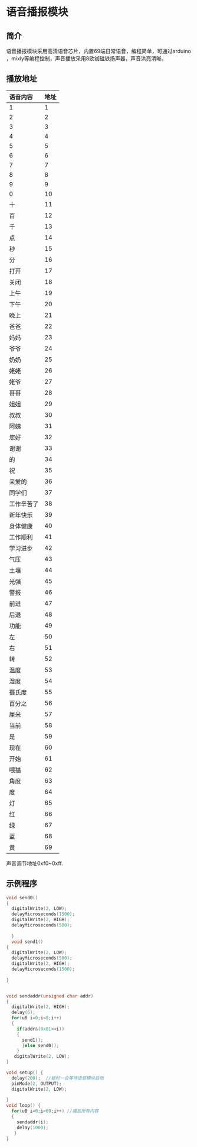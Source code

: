 # 语音播报模块
## 简介

语音播报模块采用高清语音芯片，内置69端日常语音，编程简单，可通过arduino ，mixly等编程控制，声音播放采用8欧铷磁铁扬声器，声音洪亮清晰。

## 播放地址
|语音内容|地址|
|:--|:--|
|1|1|
|2|2|
|3|3|
|4|	4|
|5|	5|
|6|	6|
|7|	7|
|8|	8|
|9|	9|
|0|	10|
|十|11|
|百|	12|
|千|	13|
|点|	14|
|秒|	15|
|分|	16|
|打开|	17|
|关闭|	18|
|上午|	19|
|下午|	20|
|晚上|	21|
|爸爸|	22|
|妈妈|	23|
|爷爷|	24|
|奶奶|	25|
|姥姥|	26|
|姥爷|	27|
|哥哥|	28|
|姐姐|	29|
|叔叔|	30|
|阿姨|	31|
|您好|	32|
|谢谢|	33|
|的	|34|
|祝	|35|
|亲爱的|	36|
|同学们	|37|
|工作辛苦了|	38|
|新年快乐|	39|
|身体健康|	40|
|工作顺利|	41|
|学习进步|	42|
|气压|	43|
|土壤|	44|
|光强|	45|
|警报|	46|
|前进|	47|
|后退|	48|
|功能|	49|
|左|	50|
|右|	51|
|转	|52|
|温度|	53|
|湿度|	54|
|摄氏度|	55|
|百分之	|56
|厘米|57|
|当前|58|
|是	|59|
|现在|60|
|开始|	61|
|喂猫|	62|
|角度|	63|
|度|	64|
|灯|	65|
|红|	66|
|绿|	67|
|蓝	|68|
|黄|	69|

声音调节地址0xf0~0xff.


## 示例程序
```C++
void send0()
{
  digitalWrite(2, LOW);
  delayMicroseconds(1500);
  digitalWrite(2, HIGH);
  delayMicroseconds(500);
  
  }
  void send1()
{
  digitalWrite(2, LOW);
  delayMicroseconds(500);
  digitalWrite(2, HIGH);
  delayMicroseconds(1500);
  
}


void sendaddr(unsigned char addr)
{
  digitalWrite(2, HIGH);
  delay(6);
  for(u8 i=0;i<8;i++)
  {
    if(addr&(0x01<<i))
    {
      send1();
      }else send0();   
    }
   digitalWrite(2, LOW); 
}

void setup() {
  delay(200);  //延时一会等待语音模块启动
  pinMode(2, OUTPUT);
  digitalWrite(2, LOW);
 
}
void loop() {
  for(u8 i=0;i<69;i++) //播放所有内容
  {
    sendaddr(i);
    delay(1000);
   }                 
}
```